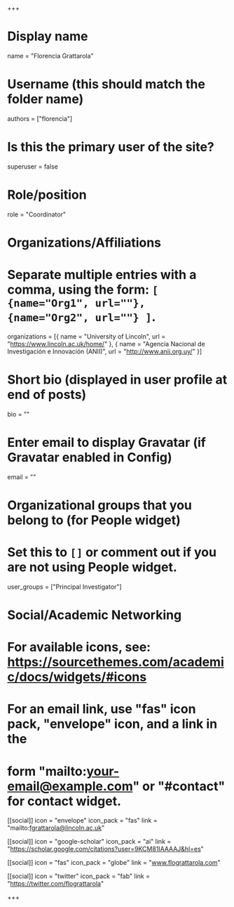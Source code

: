 +++
# Display name
name = "Florencia Grattarola"

# Username (this should match the folder name)
authors = ["florencia"]

# Is this the primary user of the site?
superuser = false

# Role/position
role = "Coordinator"

# Organizations/Affiliations
#   Separate multiple entries with a comma, using the form: `[ {name="Org1", url=""}, {name="Org2", url=""} ]`.
organizations = [{ name = "University of Lincoln", url = "https://www.lincoln.ac.uk/home/" }, { name = "Agencia Nacional de Investigación e Innovación (ANII)", url = "http://www.anii.org.uy/" }]

# Short bio (displayed in user profile at end of posts)
bio = ""

# Enter email to display Gravatar (if Gravatar enabled in Config)
email = ""


# Organizational groups that you belong to (for People widget)
#   Set this to `[]` or comment out if you are not using People widget.
user_groups = ["Principal Investigator"]

# Social/Academic Networking
# For available icons, see: https://sourcethemes.com/academic/docs/widgets/#icons
#   For an email link, use "fas" icon pack, "envelope" icon, and a link in the
#   form "mailto:your-email@example.com" or "#contact" for contact widget.

[[social]]
  icon = "envelope"
  icon_pack = "fas"
  link = "mailto:fgrattarola@lincoln.ac.uk"

[[social]]
  icon = "google-scholar"
  icon_pack = "ai"
  link = "https://scholar.google.com/citations?user=9KCM81IAAAAJ&hl=es"
  
[[social]]
  icon = "fas"
  icon_pack = "globe"
  link = "www.flograttarola.com"

[[social]]
  icon = "twitter"
  icon_pack = "fab"
  link = "https://twitter.com/flograttarola"

+++

